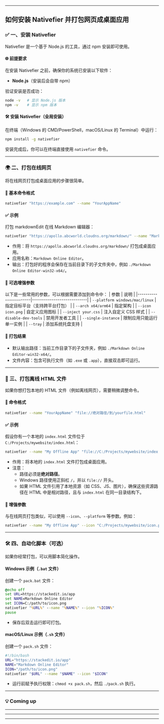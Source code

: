 
---

## 如何安装 Nativefier 并打包网页成桌面应用

### ✅ 一、安装 Nativefier
Nativefier 是一个基于 Node.js 的工具，通过 npm 安装即可使用。

#### 🌐 前提要求
在安装 Nativefier 之前，确保你的系统已安装以下软件：
- **Node.js**（安装后会自带 npm）
  
验证安装是否成功：
```bash
node -v   # 显示 Node.js 版本
npm -v    # 显示 npm 版本
```

#### 🛠 安装 Nativefier（全局安装）
在终端（Windows 的 CMD/PowerShell，macOS/Linux 的 Terminal）中运行：
```bash
npm install -g nativefier
```
安装完成后，你可以在终端直接使用 `nativefier` 命令。

---

### 🌍 二、打包在线网页
将在线网页打包成桌面应用的步骤很简单。

#### 🔹 基本命令格式
```bash
nativefier "https://example.com" --name "YourAppName"
```

#### ✅ 示例
打包 markdownEdit 在线 Markdown 编辑器：
```bash
nativefier "https://apollo.abcworld.cloudns.org/markdown/" --name "Markdown Online Editor"
```
- 作用：将 `https://apollo.abcworld.cloudns.org/markdown/` 打包成桌面应用。
- 应用名称：`Markdown Online Editor`。
- 输出：打包好的程序会保存在当前目录下的子文件夹中，例如 `./Markdown Online Editor-win32-x64/`。

#### 🧱 可选增强参数
以下是一些常用的参数，可以根据需要添加到命令中：
| 参数                  | 说明                       |
|-----------------------|----------------------------|
| `--platform windows/mac/linux` | 指定目标平台（支持跨平台打包） |
| `--arch x64/arm64`    | 指定架构                  |
| `--icon icon.png`     | 自定义应用图标            |
| `--inject your.css`   | 注入自定义 CSS 样式        |
| `--disable-dev-tools` | 禁用开发者工具            |
| `--single-instance`   | 限制应用只能运行单一实例   |
| `--tray`              | 添加系统托盘支持          |

#### 📂 打包结果
- 默认输出路径：当前工作目录下的子文件夹，例如 `./Markdown Online Editor-win32-x64/`。
- 文件内容：包含可执行文件（如 `.exe` 或 `.app`），直接双击即可运行。

---

### 📜 三、打包离线 HTML 文件
如果你想打包本地的 HTML 文件（例如离线网页），需要稍微调整命令。

#### 🔹 命令格式
```bash
nativefier --name "YourAppName" "file://绝对路径/到/yourfile.html"
```

#### ✅ 示例
假设你有一个本地的 `index.html` 文件位于 `C:/Projects/mywebsite/index.html`：
```bash
nativefier --name "My Offline App" "file://C:/Projects/mywebsite/index.html"
```
- 作用：将本地的 `index.html` 文件打包成桌面应用。
- 注意：
  - 路径必须是**绝对路径**。
  - Windows 路径使用正斜杠 `/`，并以 `file://` 开头。
  - 如果 HTML 文件引用了本地资源（如 CSS、JS、图片），确保这些资源路径在 HTML 中是相对路径，且与 `index.html` 在同一目录结构下。

#### 🧱 增强参数
与在线网页打包类似，可以使用 `--icon`、`--platform` 等参数。例如：
```bash
nativefier --name "My Offline App" --icon "C:/Projects/mywebsite/icon.png" "file://C:/Projects/mywebsite/index.html"
```

---

### 🛠 四、自动化脚本（可选）
如果你经常打包，可以用脚本简化操作。

#### Windows 示例（`.bat` 文件）
创建一个 `pack.bat` 文件：
```bat
@echo off
set URL=https://stackedit.io/app
set NAME=Markdown Online Editor
set ICON=C:/path/to/icon.png
nativefier "%URL%" --name "%NAME%" --icon "%ICON%"
pause
```
- 保存后双击运行即可打包。

#### macOS/Linux 示例（`.sh` 文件）
创建一个 `pack.sh` 文件：
```bash
#!/bin/bash
URL="https://stackedit.io/app"
NAME="Markdown Online Editor"
ICON="/path/to/icon.png"
nativefier "$URL" --name "$NAME" --icon "$ICON"
```
- 运行前赋予执行权限：`chmod +x pack.sh`，然后 `./pack.sh` 执行。

---

### 💡 Coming up
---------
---------
---------
